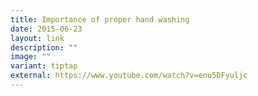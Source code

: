 ```yaml
---
title: Importance of proper hand washing
date: 2015-06-23
layout: link
description: ""
image: ""
variant: tiptap
external: https://www.youtube.com/watch?v=enu5DFyuljc
---
```

